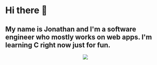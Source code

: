 # Hi there 👋

## My name is Jonathan and I'm a software engineer who mostly works on web apps. I'm learning C right now just for fun.

<p align="center">
    <a href="https://skillicons.dev">
    <img src="https://skillicons.dev/icons?i=ts,nextjs,tailwind,express" />
    </a>
</p>

<!--
**jonmejia/jonmejia** is a ✨ _special_ ✨ repository because its `README.md` (this file) appears on your GitHub profile.

Here are some ideas to get you started:

- 🔭 I’m currently working on ...
- 🌱 I’m currently learning ...
- 👯 I’m looking to collaborate on ...
- 🤔 I’m looking for help with ...
- 💬 Ask me about ...
- 📫 How to reach me: ...
- 😄 Pronouns: ...
- ⚡ Fun fact: ...
-->
